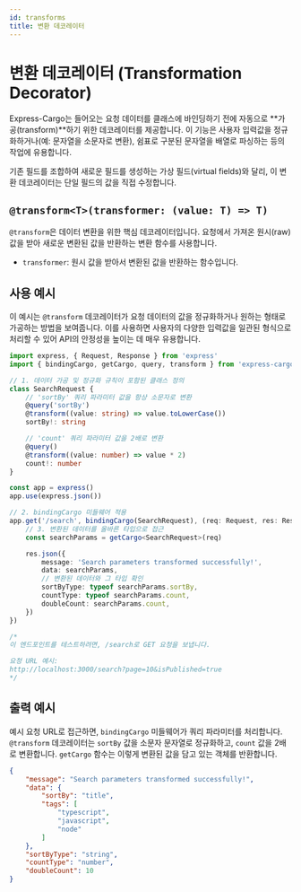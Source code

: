 ```yaml
---
id: transforms
title: 변환 데코레이터
---
```


# 변환 데코레이터 (Transformation Decorator)

Express-Cargo는 들어오는 요청 데이터를 클래스에 바인딩하기 전에 자동으로 **가공(transform)**하기 위한 데코레이터를 제공합니다. 이 기능은 사용자 입력값을 정규화하거나(예: 문자열을 소문자로 변환), 쉼표로 구분된 문자열을 배열로 파싱하는 등의 작업에 유용합니다.

기존 필드를 조합하여 새로운 필드를 생성하는 가상 필드(virtual fields)와 달리, 이 변환 데코레이터는 단일 필드의 값을 직접 수정합니다.

## `@transform<T>(transformer: (value: T) => T)`

`@transform`은 데이터 변환을 위한 핵심 데코레이터입니다. 요청에서 가져온 원시(raw) 값을 받아 새로운 변환된 값을 반환하는 변환 함수를 사용합니다.

- `transformer`: 원시 값을 받아서 변환된 값을 반환하는 함수입니다.

## 사용 예시

이 예시는 `@transform` 데코레이터가 요청 데이터의 값을 정규화하거나 원하는 형태로 가공하는 방법을 보여줍니다. 이를 사용하면 사용자의 다양한 입력값을 일관된 형식으로 처리할 수 있어 API의 안정성을 높이는 데 매우 유용합니다.

```typescript
import express, { Request, Response } from 'express'
import { bindingCargo, getCargo, query, transform } from 'express-cargo'

// 1. 데이터 가공 및 정규화 규칙이 포함된 클래스 정의
class SearchRequest {
    // 'sortBy' 쿼리 파라미터 값을 항상 소문자로 변환
    @query('sortBy')
    @transform((value: string) => value.toLowerCase())
    sortBy!: string

    // 'count' 쿼리 파라미터 값을 2배로 변환
    @query()
    @transform((value: number) => value * 2)
    count!: number
}

const app = express()
app.use(express.json())

// 2. bindingCargo 미들웨어 적용
app.get('/search', bindingCargo(SearchRequest), (req: Request, res: Response) => {
    // 3. 변환된 데이터를 올바른 타입으로 접근
    const searchParams = getCargo<SearchRequest>(req)

    res.json({
        message: 'Search parameters transformed successfully!',
        data: searchParams,
        // 변환된 데이터와 그 타입 확인
        sortByType: typeof searchParams.sortBy,
        countType: typeof searchParams.count,
        doubleCount: searchParams.count,
    })
})

/*
이 엔드포인트를 테스트하려면, /search로 GET 요청을 보냅니다.

요청 URL 예시:
http://localhost:3000/search?page=10&isPublished=true
*/
```

## 출력 예시

예시 요청 URL로 접근하면, `bindingCargo` 미들웨어가 쿼리 파라미터를 처리합니다. `@transform` 데코레이터는 `sortBy` 값을 소문자 문자열로 정규화하고, `count` 값을 2배로 변환합니다. `getCargo` 함수는 이렇게 변환된 값을 담고 있는 객체를 반환합니다.

```json
{
    "message": "Search parameters transformed successfully!",
    "data": {
        "sortBy": "title",
        "tags": [
            "typescript",
            "javascript",
            "node"
        ]
    },
    "sortByType": "string",
    "countType": "number",
    "doubleCount": 10
}
```
